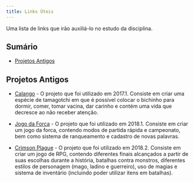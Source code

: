 ```yaml
---
title: Links Úteis
---
```


Uma lista de links que irão auxiliá-lo no estudo da disciplina.

## Sumário

- [Projetos Antigos](#projetos-antigos)

## Projetos Antigos

- [Calango](https://github.com/JuanBarros2/Calango) - O projeto que foi utilizado em 2017.1. Consiste em criar uma espécie de tamagotchi em que é possível colocar o bichinho para dormir, comer, tomar vacina, dar carinho e contém uma vida que decresce ao não receber atenção.

- [Jogo da Forca](https://github.com/JRobsonJr/ProjetoPLP) - O projeto que foi utilizado em 2018.1. Consiste em criar um jogo da forca, contendo modos de partida rápida e campeonato, bem como sistema de ranqueamento e cadastro de novas palavras.

- [Crimson Plague](https://github.com/LukeHxH/crimson-plague) - O projeto que foi utilizado em 2018.2. Consiste em criar um jogo de RPG, contendo diferentes finais alcançados a partir de suas escolhas durante a história, batalhas contra monstros, diferentes estilos de personagem (mago, ladino e guerreiro), uso de magias e sistema de inventário (incluindo poder utilizar itens em batalhas).
